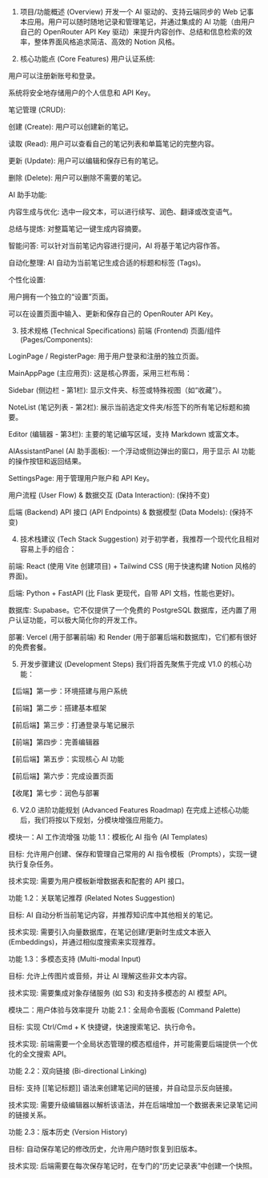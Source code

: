 1. 项目/功能概述 (Overview)
开发一个 AI 驱动的、支持云端同步的 Web 记事本应用。用户可以随时随地记录和管理笔记，并通过集成的 AI 功能（由用户自己的 OpenRouter API Key 驱动）来提升内容创作、总结和信息检索的效率，整体界面风格追求简洁、高效的 Notion 风格。

2. 核心功能点 (Core Features)
用户认证系统:

用户可以注册新账号和登录。

系统将安全地存储用户的个人信息和 API Key。

笔记管理 (CRUD):

创建 (Create): 用户可以创建新的笔记。

读取 (Read): 用户可以查看自己的笔记列表和单篇笔记的完整内容。

更新 (Update): 用户可以编辑和保存已有的笔记。

删除 (Delete): 用户可以删除不需要的笔记。

AI 助手功能:

内容生成与优化: 选中一段文本，可以进行续写、润色、翻译或改变语气。

总结与提炼: 对整篇笔记一键生成内容摘要。

智能问答: 可以针对当前笔记内容进行提问，AI 将基于笔记内容作答。

自动化整理: AI 自动为当前笔记生成合适的标题和标签 (Tags)。

个性化设置:

用户拥有一个独立的“设置”页面。

可以在设置页面中输入、更新和保存自己的 OpenRouter API Key。

3. 技术规格 (Technical Specifications)
前端 (Frontend)
页面/组件 (Pages/Components):

LoginPage / RegisterPage: 用于用户登录和注册的独立页面。

MainAppPage (主应用页): 这是核心界面，采用三栏布局：

Sidebar (侧边栏 - 第1栏): 显示文件夹、标签或特殊视图（如“收藏”）。

NoteList (笔记列表 - 第2栏): 展示当前选定文件夹/标签下的所有笔记标题和摘要。

Editor (编辑器 - 第3栏): 主要的笔记编写区域，支持 Markdown 或富文本。

AIAssistantPanel (AI 助手面板): 一个浮动或侧边弹出的窗口，用于显示 AI 功能的操作按钮和返回结果。

SettingsPage: 用于管理用户账户和 API Key。

用户流程 (User Flow) & 数据交互 (Data Interaction): (保持不变)

后端 (Backend)
API 接口 (API Endpoints) & 数据模型 (Data Models): (保持不变)

4. 技术栈建议 (Tech Stack Suggestion)
对于初学者，我推荐一个现代化且相对容易上手的组合：

前端: React (使用 Vite 创建项目) + Tailwind CSS (用于快速构建 Notion 风格的界面)。

后端: Python + FastAPI (比 Flask 更现代，自带 API 文档，性能也更好)。

数据库: Supabase。它不仅提供了一个免费的 PostgreSQL 数据库，还内置了用户认证功能，可以极大简化你的开发工作。

部署: Vercel (用于部署前端) 和 Render (用于部署后端和数据库)，它们都有很好的免费套餐。

5. 开发步骤建议 (Development Steps)
我们将首先聚焦于完成 V1.0 的核心功能：

【后端】第一步：环境搭建与用户系统

【前端】第二步：搭建基本框架

【前后端】第三步：打通登录与笔记展示

【前端】第四步：完善编辑器

【前后端】第五步：实现核心 AI 功能

【前后端】第六步：完成设置页面

【收尾】第七步：润色与部署

6. V2.0 进阶功能规划 (Advanced Features Roadmap)
在完成上述核心功能后，我们将按以下规划，分模块增强应用能力。

模块一：AI 工作流增强
功能 1.1：模板化 AI 指令 (AI Templates)

目标: 允许用户创建、保存和管理自己常用的 AI 指令模板（Prompts），实现一键执行复杂任务。

技术实现: 需要为用户模板新增数据表和配套的 API 接口。

功能 1.2：关联笔记推荐 (Related Notes Suggestion)

目标: AI 自动分析当前笔记内容，并推荐知识库中其他相关的笔记。

技术实现: 需要引入向量数据库，在笔记创建/更新时生成文本嵌入 (Embeddings)，并通过相似度搜索来实现推荐。

功能 1.3：多模态支持 (Multi-modal Input)

目标: 允许上传图片或音频，并让 AI 理解这些非文本内容。

技术实现: 需要集成对象存储服务 (如 S3) 和支持多模态的 AI 模型 API。

模块二：用户体验与效率提升
功能 2.1：全局命令面板 (Command Palette)

目标: 实现 Ctrl/Cmd + K 快捷键，快速搜索笔记、执行命令。

技术实现: 前端需要一个全局状态管理的模态框组件，并可能需要后端提供一个优化的全文搜索 API。

功能 2.2：双向链接 (Bi-directional Linking)

目标: 支持 [[笔记标题]] 语法来创建笔记间的链接，并自动显示反向链接。

技术实现: 需要升级编辑器以解析该语法，并在后端增加一个数据表来记录笔记间的链接关系。

功能 2.3：版本历史 (Version History)

目标: 自动保存笔记的修改历史，允许用户随时恢复到旧版本。

技术实现: 后端需要在每次保存笔记时，在专门的“历史记录表”中创建一个快照。